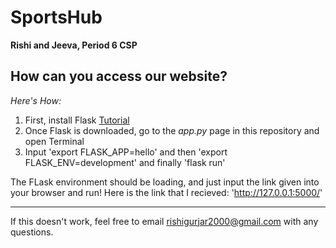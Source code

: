 # SportsHub
**Rishi and Jeeva, Period 6 CSP**

## How can you access our website?
*Here's How:*

1. First, install Flask [Tutorial](https://www.digitalocean.com/community/tutorials/how-to-create-your-first-web-application-using-flask-and-python-3)
2. Once Flask is downloaded, go to the *app.py* page in this repository and open Terminal
3. Input 'export FLASK_APP=hello' and then 'export FLASK_ENV=development' and finally 'flask run'

The FLask environment should be loading, and just input the link given into your browser and run!
Here is the link that I recieved: 'http://127.0.0.1:5000/'

---	

If this doesn't work, feel free to email rishigurjar2000@gmail.com with any questions. 